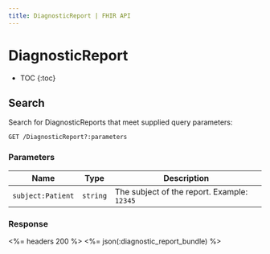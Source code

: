 ```yaml
---
title: DiagnosticReport | FHIR API
---
```


# DiagnosticReport

* TOC
{:toc}

## Search

Search for DiagnosticReports that meet supplied query parameters:

    GET /DiagnosticReport?:parameters

### Parameters

Name | Type | Description
-----|------|--------------
`subject:Patient`|`string`| The subject of the report. Example: `12345`

### Response

<%= headers 200 %>
<%= json(:diagnostic_report_bundle) %>